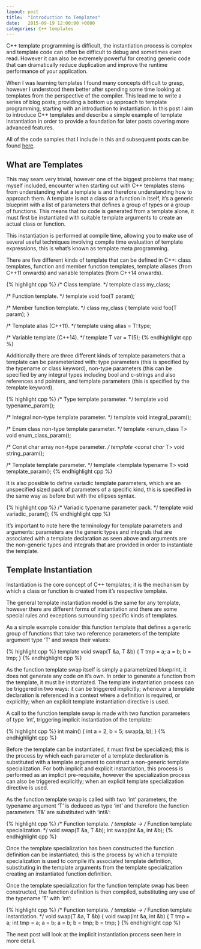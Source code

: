 ```yaml
---
layout: post
title:  "Introduction to Templates"
date:   2015-09-19 12:00:00 +0000
categories: C++ templates
---
```


C++ template programming is difficult, the instantiation process is complex and template code can often be difficult to debug and sometimes even read. However it can also be extremely powerful for creating generic code that can dramatically reduce duplication and improve the runtime performance of your application.

When I was learning templates I found many concepts difficult to grasp, however I understood them better after spending some time looking at templates from the perspective of the compiler. This lead me to write a series of blog posts; providing a bottom up approach to template programming, starting with an introduction to instantiation. In this post I aim to introduce C++ templates and describe a simple example of template instantiation in order to provide a foundation for later posts covering more advanced features.

All of the code samples that I include in this and subsequent posts can be found [here][cpp-samples].

## What are Templates

This may seam very trivial, however one of the biggest problems that many; myself included, encounter when starting out with C++ templates stems from understanding what a template is and therefore understanding how to approach them. A template is not a class or a function in itself, it’s a generic blueprint with a list of parameters that defines a group of types or a group of functions. This means that no code is generated from a template alone, it must first be instantiated with suitable template arguments to create an actual class or function.

This instantiation is performed at compile time, allowing you to make use of several useful techniques involving compile time evaluation of template expressions, this is what’s known as template meta programming.

There are five different kinds of template that can be defined in C++: class templates, function and member function templates, template aliases (from C++11 onwards) and variable templates (from C++14 onwards).

{% highlight cpp %}
/* Class template. */
template <typename T> class my_class;
 
/* Function template. */
template <typename T> void foo(T param);
 
/* Member function template. */
class my_class { template <typename T> void foo(T param); }
 
/* Template alias (C++11). */
template <typename T> using alias = T::type;
 
/* Variable template (C++14). */
template <typename T> T var = T(5);
{% endhighlight cpp %}

Additionally there are three different kinds of template parameters that a template can be parameterized with: type parameters (this is specified by the typename or class keyword), non-type parameters (this can be specified by any integral types including bool and c-strings and also references and pointers, and template parameters (this is specified by the template keyword).

{% highlight cpp %}
/* Type template parameter. */
template <typename T> void typename_param();
 
/* Integral non-type template parameter. */
template <int T> void integral_param();
 
/* Enum class non-type template parameter. */
template <enum_class T> void enum_class_param();
 
/* Const char array non-type parameter. */
template <const char* T> void string_param();
 
/* Template template parameter. */
template <template <typename T> typename T> void template_param();
{% endhighlight cpp %}

It is also possible to define variadic template parameters, which are an unspecified sized pack of parameters of a specific kind, this is specified in the same way as before but with the ellipses syntax.

{% highlight cpp %}
/* Variadic typename parameter pack. */
template <typename TN...> void variadic_param();
{% endhighlight cpp %}

It’s important to note here the terminology for template parameters and arguments: parameters are the generic types and integrals that are associated with a template declaration as seen above and arguments are the non-generic types and integrals that are provided in order to instantiate the template.

## Template Instantiation

Instantiation is the core concept of C++ templates; it is the mechanism by which a class or function is created from it’s respective template.

The general template instantiation model is the same for any template, however there are different forms of instantiation and there are some special rules and exceptions surrounding specific kinds of templates.

As a simple example consider this function template that defines a generic group of functions that take two reference parameters of the template argument type ‘T’ and swaps their values:

{% highlight cpp %}
template <typename T>
void swap(T &a, T &b) {
  T tmp = a;
  a = b;
  b = tmp;
}
{% endhighlight cpp %}

As the function template swap itself is simply a parametrized blueprint, it does not generate any code on it’s own. In order to generate a function from the template, it must be instantiated. The template instantiation process can be triggered in two ways: it can be triggered implicitly; whenever a template declaration is referenced in a context where a definition is required, or explicitly; when an explicit template instantiation directive is used.

A call to the function template swap is made with two function parameters of type ‘int’, triggering implicit instantiation of the template:

{% highlight cpp %}
int main() {
  int a = 2, b = 5;
  swap(a, b);
}
{% endhighlight cpp %}

Before the template can be instantiated, it must first be specialized; this is the process by which each parameter of a template declaration is substituted with a template argument to construct a non-generic template specialization. For both implicit and explicit instantiation, this process is performed as an implicit pre-requisite, however the specialization process can also be triggered explicitly; when an explicit template specialization directive is used.

As the function template swap is called with two ‘int’ parameters, the typename argument ‘T’ is deduced as type ‘int’ and therefore the function parameters ‘T&’ are substituted with ‘int&’:

{% highlight cpp %}
/* Function template. */
template <typename T>         ->      /* Function template specialization. */
void swap(T &a, T &b);                int swap(int &a, int &b);
{% endhighlight cpp %}

Once the template specialization has been constructed the function definition can be instantiated; this is the process by which a template specialization is used to compile it’s associated template definition, substituting in the template arguments from the template specialization creating an instantiated function definition.

Once the template specialization for the function template swap has been constructed, the function definition is then compiled, substituting any use of the typename ‘T’ with ‘int’:

{% highlight cpp %}
/* Function template. */
template <typename T>         ->    /* Function template instantiation. */
void swap(T &a, T &b) {             void swap(int &a, int &b) {
  T tmp = a;                          int tmp = a;
  a = b;                              a = b;
  b = tmp;                            b = tmp;
} 
{% endhighlight cpp %}

The next post will look at the implicit instantiation process seen here in more detail.

[cpp-samples]: https://github.com/AerialMantis/cpp_samples/tree/master/blog